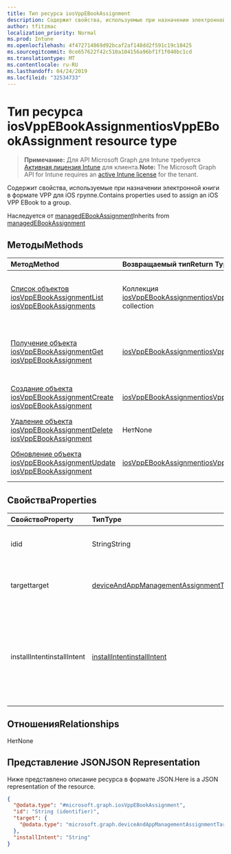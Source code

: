 ```yaml
---
title: Тип ресурса iosVppEBookAssignment
description: Содержит свойства, используемые при назначении электронной книги в формате VPP для iOS группе.
author: tfitzmac
localization_priority: Normal
ms.prod: Intune
ms.openlocfilehash: 4f472714869d92bcaf2af148dd2f591c19c18425
ms.sourcegitcommit: 0ce657622f42c510a104156a96bf1f1f040bc1cd
ms.translationtype: MT
ms.contentlocale: ru-RU
ms.lasthandoff: 04/24/2019
ms.locfileid: "32534733"
---
```

# <a name="iosvppebookassignment-resource-type"></a><span data-ttu-id="a4261-103">Тип ресурса iosVppEBookAssignment</span><span class="sxs-lookup"><span data-stu-id="a4261-103">iosVppEBookAssignment resource type</span></span>

> <span data-ttu-id="a4261-104">**Примечание:** Для API Microsoft Graph для Intune требуется [Активная лицензия Intune](https://go.microsoft.com/fwlink/?linkid=839381) для клиента.</span><span class="sxs-lookup"><span data-stu-id="a4261-104">**Note:** The Microsoft Graph API for Intune requires an [active Intune license](https://go.microsoft.com/fwlink/?linkid=839381) for the tenant.</span></span>

<span data-ttu-id="a4261-105">Содержит свойства, используемые при назначении электронной книги в формате VPP для iOS группе.</span><span class="sxs-lookup"><span data-stu-id="a4261-105">Contains properties used to assign an iOS VPP EBook to a group.</span></span>


<span data-ttu-id="a4261-106">Наследуется от [managedEBookAssignment](../resources/intune-books-managedebookassignment.md)</span><span class="sxs-lookup"><span data-stu-id="a4261-106">Inherits from [managedEBookAssignment](../resources/intune-books-managedebookassignment.md)</span></span>

## <a name="methods"></a><span data-ttu-id="a4261-107">Методы</span><span class="sxs-lookup"><span data-stu-id="a4261-107">Methods</span></span>
|<span data-ttu-id="a4261-108">Метод</span><span class="sxs-lookup"><span data-stu-id="a4261-108">Method</span></span>|<span data-ttu-id="a4261-109">Возвращаемый тип</span><span class="sxs-lookup"><span data-stu-id="a4261-109">Return Type</span></span>|<span data-ttu-id="a4261-110">Описание</span><span class="sxs-lookup"><span data-stu-id="a4261-110">Description</span></span>|
|:---|:---|:---|
|[<span data-ttu-id="a4261-111">Список объектов iosVppEBookAssignment</span><span class="sxs-lookup"><span data-stu-id="a4261-111">List iosVppEBookAssignments</span></span>](../api/intune-books-iosvppebookassignment-list.md)|<span data-ttu-id="a4261-112">Коллекция [iosVppEBookAssignment](../resources/intune-books-iosvppebookassignment.md)</span><span class="sxs-lookup"><span data-stu-id="a4261-112">[iosVppEBookAssignment](../resources/intune-books-iosvppebookassignment.md) collection</span></span>|<span data-ttu-id="a4261-113">Список свойств и связей объектов [iosVppEBookAssignment](../resources/intune-books-iosvppebookassignment.md).</span><span class="sxs-lookup"><span data-stu-id="a4261-113">List properties and relationships of the [iosVppEBookAssignment](../resources/intune-books-iosvppebookassignment.md) objects.</span></span>|
|[<span data-ttu-id="a4261-114">Получение объекта iosVppEBookAssignment</span><span class="sxs-lookup"><span data-stu-id="a4261-114">Get iosVppEBookAssignment</span></span>](../api/intune-books-iosvppebookassignment-get.md)|[<span data-ttu-id="a4261-115">iosVppEBookAssignment</span><span class="sxs-lookup"><span data-stu-id="a4261-115">iosVppEBookAssignment</span></span>](../resources/intune-books-iosvppebookassignment.md)|<span data-ttu-id="a4261-116">Чтение свойств и связей объекта [iosVppEBookAssignment](../resources/intune-books-iosvppebookassignment.md).</span><span class="sxs-lookup"><span data-stu-id="a4261-116">Read properties and relationships of the [iosVppEBookAssignment](../resources/intune-books-iosvppebookassignment.md) object.</span></span>|
|[<span data-ttu-id="a4261-117">Создание объекта iosVppEBookAssignment</span><span class="sxs-lookup"><span data-stu-id="a4261-117">Create iosVppEBookAssignment</span></span>](../api/intune-books-iosvppebookassignment-create.md)|[<span data-ttu-id="a4261-118">iosVppEBookAssignment</span><span class="sxs-lookup"><span data-stu-id="a4261-118">iosVppEBookAssignment</span></span>](../resources/intune-books-iosvppebookassignment.md)|<span data-ttu-id="a4261-119">Создание объекта [iosVppEBookAssignment](../resources/intune-books-iosvppebookassignment.md).</span><span class="sxs-lookup"><span data-stu-id="a4261-119">Create a new [iosVppEBookAssignment](../resources/intune-books-iosvppebookassignment.md) object.</span></span>|
|[<span data-ttu-id="a4261-120">Удаление объекта iosVppEBookAssignment</span><span class="sxs-lookup"><span data-stu-id="a4261-120">Delete iosVppEBookAssignment</span></span>](../api/intune-books-iosvppebookassignment-delete.md)|<span data-ttu-id="a4261-121">Нет</span><span class="sxs-lookup"><span data-stu-id="a4261-121">None</span></span>|<span data-ttu-id="a4261-122">Удаляет объект [iosVppEBookAssignment](../resources/intune-books-iosvppebookassignment.md).</span><span class="sxs-lookup"><span data-stu-id="a4261-122">Deletes a [iosVppEBookAssignment](../resources/intune-books-iosvppebookassignment.md).</span></span>|
|[<span data-ttu-id="a4261-123">Обновление объекта iosVppEBookAssignment</span><span class="sxs-lookup"><span data-stu-id="a4261-123">Update iosVppEBookAssignment</span></span>](../api/intune-books-iosvppebookassignment-update.md)|[<span data-ttu-id="a4261-124">iosVppEBookAssignment</span><span class="sxs-lookup"><span data-stu-id="a4261-124">iosVppEBookAssignment</span></span>](../resources/intune-books-iosvppebookassignment.md)|<span data-ttu-id="a4261-125">Обновление свойств объекта [iosVppEBookAssignment](../resources/intune-books-iosvppebookassignment.md).</span><span class="sxs-lookup"><span data-stu-id="a4261-125">Update the properties of a [iosVppEBookAssignment](../resources/intune-books-iosvppebookassignment.md) object.</span></span>|

## <a name="properties"></a><span data-ttu-id="a4261-126">Свойства</span><span class="sxs-lookup"><span data-stu-id="a4261-126">Properties</span></span>
|<span data-ttu-id="a4261-127">Свойство</span><span class="sxs-lookup"><span data-stu-id="a4261-127">Property</span></span>|<span data-ttu-id="a4261-128">Тип</span><span class="sxs-lookup"><span data-stu-id="a4261-128">Type</span></span>|<span data-ttu-id="a4261-129">Описание</span><span class="sxs-lookup"><span data-stu-id="a4261-129">Description</span></span>|
|:---|:---|:---|
|<span data-ttu-id="a4261-130">id</span><span class="sxs-lookup"><span data-stu-id="a4261-130">id</span></span>|<span data-ttu-id="a4261-131">String</span><span class="sxs-lookup"><span data-stu-id="a4261-131">String</span></span>|<span data-ttu-id="a4261-132">Ключ объекта.</span><span class="sxs-lookup"><span data-stu-id="a4261-132">Key of the entity.</span></span> <span data-ttu-id="a4261-133">Наследуется от объекта [managedEBookAssignment](../resources/intune-books-managedebookassignment.md).</span><span class="sxs-lookup"><span data-stu-id="a4261-133">Inherited from [managedEBookAssignment](../resources/intune-books-managedebookassignment.md)</span></span>|
|<span data-ttu-id="a4261-134">target</span><span class="sxs-lookup"><span data-stu-id="a4261-134">target</span></span>|[<span data-ttu-id="a4261-135">deviceAndAppManagementAssignmentTarget</span><span class="sxs-lookup"><span data-stu-id="a4261-135">deviceAndAppManagementAssignmentTarget</span></span>](../resources/intune-shared-deviceandappmanagementassignmenttarget.md)|<span data-ttu-id="a4261-136">Цель назначения электронной книги.</span><span class="sxs-lookup"><span data-stu-id="a4261-136">The assignment target for eBook.</span></span> <span data-ttu-id="a4261-137">Наследуется от объекта [managedEBookAssignment](../resources/intune-books-managedebookassignment.md).</span><span class="sxs-lookup"><span data-stu-id="a4261-137">Inherited from [managedEBookAssignment](../resources/intune-books-managedebookassignment.md)</span></span>|
|<span data-ttu-id="a4261-138">installIntent</span><span class="sxs-lookup"><span data-stu-id="a4261-138">installIntent</span></span>|[<span data-ttu-id="a4261-139">installIntent</span><span class="sxs-lookup"><span data-stu-id="a4261-139">installIntent</span></span>](../resources/intune-shared-installintent.md)|<span data-ttu-id="a4261-140">Цель установки электронной книги.</span><span class="sxs-lookup"><span data-stu-id="a4261-140">The install intent for eBook.</span></span> <span data-ttu-id="a4261-141">НаСледуется от [managedEBookAssignment](../resources/intune-books-managedebookassignment.md).</span><span class="sxs-lookup"><span data-stu-id="a4261-141">Inherited from [managedEBookAssignment](../resources/intune-books-managedebookassignment.md).</span></span> <span data-ttu-id="a4261-142">Возможные значения: `available`, `required`, `uninstall`, `availableWithoutEnrollment`.</span><span class="sxs-lookup"><span data-stu-id="a4261-142">Possible values are: `available`, `required`, `uninstall`, `availableWithoutEnrollment`.</span></span>|

## <a name="relationships"></a><span data-ttu-id="a4261-143">Отношения</span><span class="sxs-lookup"><span data-stu-id="a4261-143">Relationships</span></span>
<span data-ttu-id="a4261-144">Нет</span><span class="sxs-lookup"><span data-stu-id="a4261-144">None</span></span>

## <a name="json-representation"></a><span data-ttu-id="a4261-145">Представление JSON</span><span class="sxs-lookup"><span data-stu-id="a4261-145">JSON Representation</span></span>
<span data-ttu-id="a4261-146">Ниже представлено описание ресурса в формате JSON.</span><span class="sxs-lookup"><span data-stu-id="a4261-146">Here is a JSON representation of the resource.</span></span>
<!-- {
  "blockType": "resource",
  "keyProperty": "id",
  "@odata.type": "microsoft.graph.iosVppEBookAssignment"
}
-->
``` json
{
  "@odata.type": "#microsoft.graph.iosVppEBookAssignment",
  "id": "String (identifier)",
  "target": {
    "@odata.type": "microsoft.graph.deviceAndAppManagementAssignmentTarget"
  },
  "installIntent": "String"
}
```



